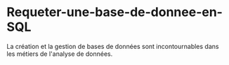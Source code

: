 # Requeter-une-base-de-donnee-en-SQL
La création et la gestion de bases de données sont incontournables dans les métiers de l'analyse de données.
